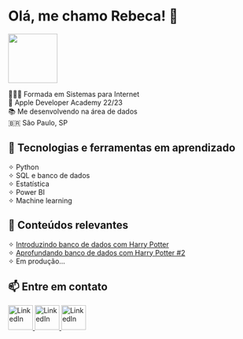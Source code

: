 
# Olá, me chamo Rebeca! 👋
<img src="https://img.freepik.com/vetores-gratis/vetor-de-estilo-de-doodle-de-computador_53876-169138.jpg?w=1380&t=st=1702927274~exp=1702927874~hmac=ecdb913b2abc996298a225c2196d56b66b3b343720be96f666d87620f4dc3fa1" width="100" height="100" />

👩🏼‍🎓 Formada em Sistemas para Internet<br>🍎 Apple Developer Academy 22/23<br>📚 Me desenvolvendo na área de dados<br>🇧🇷 São Paulo, SP

## 🔧 Tecnologias e ferramentas em aprendizado        
 ✧ Python<br>
 ✧ SQL e banco de dados<br>
 ✧ Estatística<br>
 ✧ Power BI<br>
 ✧ Machine learning

## 🌱 Conteúdos relevantes
 ✧ [Introduzindo banco de dados com Harry Potter](https://medium.com/@rebecarodriguesprimo036/introduzindo-banco-de-dados-com-harry-potter-1e3aed745bc7)<br>
 ✧ [Aprofundando banco de dados com Harry Potter #2](https://medium.com/@rebecarodriguesprimo036/aprofundando-banco-de-dados-com-harry-potter-2-d89728281ebc)<br>
 ✧ Em produção...

## 📫 Entre em contato
<a href="https://www.linkedin.com/in/rebecarprimo/" target="">
  <img loading="lazy" src="https://cdn.jsdelivr.net/gh/devicons/devicon/icons/linkedin/linkedin-original.svg" width="50" height="50" alt="LinkedIn">
</a>
<a href="mailto:rebecarodriguesprimo036@gmail.com" target="">
  <img loading="lazy" src="https://cdn.icon-icons.com/icons2/2631/PNG/512/gmail_new_logo_icon_159149.png" width="50" height="50" alt="LinkedIn">
</a>
<a href="https://medium.com/@rebecarodriguesprimo036" target="">
  <img loading="lazy" src="https://cdn.icon-icons.com/icons2/3041/PNG/512/medium_logo_icon_189223.png" width="50" height="50" alt="LinkedIn">
</a>

<!--
**rebecaprimo/rebecaprimo** is a ✨ _special_ ✨ repository because its `README.md` (this file) appears on your GitHub profile.

Here are some ideas to get you started:

- 🔭 I’m currently working on ...
- 🌱 I’m currently learning ...
- 👯 I’m looking to collaborate on ...
- 🤔 I’m looking for help with ...
- 💬 Ask me about ...
- 📫 How to reach me: ...
- 😄 Pronouns: ...
- ⚡ Fun fact: ...
-->
